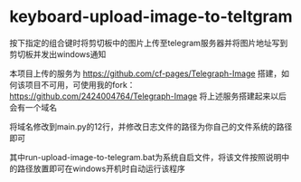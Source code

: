 # keyboard-upload-image-to-teltgram
按下指定的组合键时将剪切板中的图片上传至telegram服务器并将图片地址写到剪切板并发出windows通知

本项目上传的服务为 https://github.com/cf-pages/Telegraph-Image 搭建，如何该项目不可用，可使用我的fork：https://github.com/2424004764/Telegraph-Image
将上述服务搭建起来以后会有一个域名


将域名修改到main.py的12行，并修改日志文件的路径为你自己的文件系统的路径即可


其中run-upload-image-to-telegram.bat为系统自启文件，将该文件按照说明中的路径放置即可在windows开机时自动运行该程序
